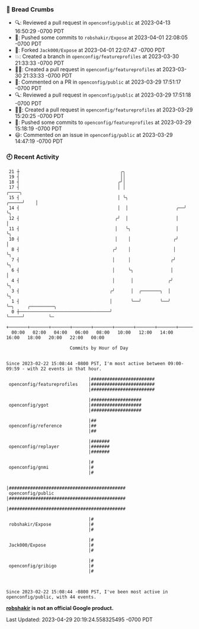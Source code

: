 ### 🍞 Bread Crumbs

 * 🔍: Reviewed a pull request in  `openconfig/public` at 2023-04-13 16:50:29 -0700 PDT
 * 🚢: Pushed some commits to `robshakir/Expose` at 2023-04-01 22:08:05 -0700 PDT
 * 🍴: Forked `Jack000/Expose` at 2023-04-01 22:07:47 -0700 PDT
 * 💥: Created a branch in `openconfig/featureprofiles` at 2023-03-30 21:33:33 -0700 PDT
 * ✍🏼: Created a pull request in `openconfig/featureprofiles` at 2023-03-30 21:33:33 -0700 PDT
 * 💬: Commented on a PR in  `openconfig/public` at 2023-03-29 17:51:17 -0700 PDT
 * 🔍: Reviewed a pull request in  `openconfig/public` at 2023-03-29 17:51:18 -0700 PDT
 * ✍🏼: Created a pull request in `openconfig/featureprofiles` at 2023-03-29 15:20:25 -0700 PDT
 * 🚢: Pushed some commits to `openconfig/featureprofiles` at 2023-03-29 15:18:19 -0700 PDT
 * 😃: Commented on an issue in `openconfig/public` at 2023-03-29 14:47:19 -0700 PDT

### 🕘 Recent Activity
```
 21 ┼                                      ╭╮
 19 ┤                                      ││
 18 ┤                                     ╭╯│
 17 ┤                                     │ │                            ╭────╮
 15 ┤                                     │ ╰╮                     ╭─────╯    │
 14 ┤                                     │  │                  ╭──╯          ╰╮
 12 ┤                                    ╭╯  │                  │              │
 11 ┤                                    │   ╰╮                 │              ╰╮
 10 ┤                                    │    │                ╭╯               │
  8 ┤                                   ╭╯    │                │                ╰╮
  7 ┤                                   │     │               ╭╯                 ╰╮
  6 ┤                                   │     ╰╮              │                   │
  4 ┤                                   │      │             ╭╯                   ╰╮
  3 ┤                                  ╭╯      │  ╭───────╮  │                     ╰╮
  1 ┤                                  │       ╰──╯       ╰──╯                      ╰─╮     ╭─────────╮
  0 ┼──────────────────────────────────╯                                              ╰─────╯         ╰─
    +───────+───────+───────+───────+───────+───────+───────+───────+───────+───────+───────+───────+────
  00:00   02:00   04:00   06:00   08:00   10:00   12:00   14:00   16:00   18:00   20:00   22:00   00:00   

						Commits by Hour of Day


Since 2023-02-22 15:08:44 -0800 PST, I'm most active between 09:00-09:59 - with 22 events in that hour.

```



```
                               |########################
 openconfig/featureprofiles    |########################
                               |########################

                               |###################
 openconfig/ygot               |###################
                               |###################

                               |##
 openconfig/reference          |##
                               |##

                               |#######
 openconfig/replayer           |#######
                               |#######

                               |#
 openconfig/gnmi               |#
                               |#

                               |############################################
 openconfig/public             |############################################
                               |############################################

                               |#
 robshakir/Expose              |#
                               |#

                               |#
 Jack000/Expose                |#
                               |#

                               |#
 openconfig/gribigo            |#
                               |#



Since 2023-02-22 15:08:44 -0800 PST, I've been most active in openconfig/public, with 44 events.

```
**[robshakir](mailto:robjs@google.com) is not an official Google product.**  


Last Updated: 2023-04-29 20:19:24.558325495 -0700 PDT
